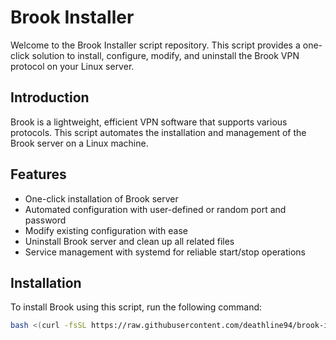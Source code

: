 # Brook Installer

Welcome to the Brook Installer script repository. This script provides a one-click solution to install, configure, modify, and uninstall the Brook VPN protocol on your Linux server.

## Introduction

Brook is a lightweight, efficient VPN software that supports various protocols. This script automates the installation and management of the Brook server on a Linux machine.

## Features

- One-click installation of Brook server
- Automated configuration with user-defined or random port and password
- Modify existing configuration with ease
- Uninstall Brook server and clean up all related files
- Service management with systemd for reliable start/stop operations

## Installation

To install Brook using this script, run the following command:

```sh
bash <(curl -fsSL https://raw.githubusercontent.com/deathline94/brook-installer/main/brook.sh)
